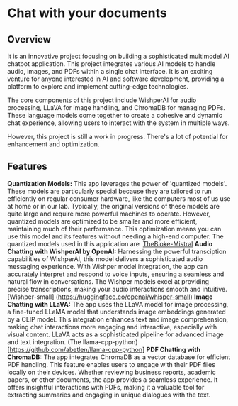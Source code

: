 # Chat with your documents
## Overview

It is an innovative project focusing on building a sophisticated multimodel AI chatbot application. This project integrates various AI models to handle audio, images, and PDFs within a single chat interface. It is an exciting venture for anyone interested in AI and software development, providing a platform to explore and implement cutting-edge technologies.


The core components of this project include WishperAI for audio processing, LLaVA for image handling, and ChromaDB for managing PDFs. These language models come together to create a cohesive and dynamic chat experience, allowing users to interact with the system in multiple ways.


However, this project is still a work in progress. There's a lot of potential for enhancement and optimization.

## Features
**Quantization Models:**
 This app leverages the power of 'quantized models'. These models are particularly special because they are tailored to run efficiently on regular consumer hardware, like the computers most of us use at home or in our lab. Typically, the original versions of these models are quite large and require more powerful machines to operate. However, quantized models are optimized to be smaller and more efficient, maintaining much of their performance. This optimization means you can use this model and its features without needing a high-end computer. The quantized models used in this application are  [TheBloke-Mistral](https://huggingface.co/TheBloke/Mistral-7B-Instruct-v0.1-GGUF)
**Audio Chatting with WishperAI by OpenAI:**
  Harnessing the powerful transciption capabilities of WishperAI, this model delivers a sophisticated audio messaging experience. With Wishper model integration, the app can accurately interpret and respond to voice inputs, ensuring a seamless and natural flow in conversations. The Wishper models excel at providing precise transcriptions, making your audio interactions smooth and intuitive. [Wishper-small] (https://huggingface.co/openai/whisper-small)
**Image Chatting with LLaVA:**
  The app uses the LLaVA model for image processing, a fine-tuned LLaMA model that understands image embeddings generated by a CLIP model. This integration enhances text and image comprehension, making chat interactions more engaging and interactive, especially with visual content. LLaVA acts as a sophisticated pipeline for advanced image and text integration. (The llama-cpp-python)[https://github.com/abetlen/llama-cpp-python]
**PDF Chatting with ChromaDB:**
The app integrates ChromaDB as a vector database for efficient PDF handling. This feature enables users to engage with their PDF files locally on their devices. Whether reviewing business reports, academic papers, or other documents, the app provides a seamless experience. It offers insightful interactions with PDFs, making it a valuable tool for extracting summaries and engaging in unique dialogues with the text.
